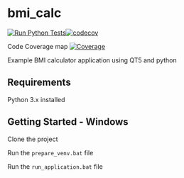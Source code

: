 # bmi_calc
[![Run Python Tests](https://github.com/grahame-student/bmi_calc/actions/workflows/unit_test.yml/badge.svg)](https://github.com/grahame-student/bmi_calc/actions/workflows/unit_test.yml)[![codecov](https://codecov.io/gh/Grahame-student/bmi_calc/branch/main/graph/badge.svg?token=YT2UYXPE69)](https://codecov.io/gh/Grahame-student/bmi_calc)

Code Coverage map
[![Coverage](https://codecov.io/gh/Grahame-student/bmi_calc/branch/main/graphs/icicle.svg?token=YT2UYXPE69)](https://codecov.io/gh/Grahame-student/bmi_calc/branch/main/graphs/icicle.svg?token=YT2UYXPE69)

Example BMI calculator application using QT5 and python

## Requirements
Python 3.x installed

## Getting Started - Windows
Clone the project

Run the `prepare_venv.bat` file

Run the `run_application.bat` file

